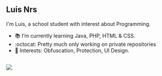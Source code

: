 ## Luis Nrs

I'm Luis, a school student with interest about Programming.

- :books: I’m currently learning Java, PHP, HTML & CSS.
- :octocat: Pretty much only working on private repositories
- :pushpin: Interests: Obfuscation, Protection, UI Design.

![](http://github-profile-summary-cards.vercel.app/api/cards/profile-details?username=Luis-nrs&theme=default) 
----
